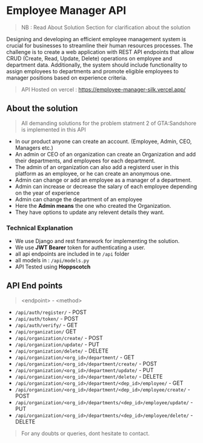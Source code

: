 # Employee Manager API

> NB : Read About Solution Section for clarification about the solution

Designing and developing an efficient employee management system is crucial for businesses to streamline their human resources processes. The challenge is to create a web application with REST API endpoints that allow CRUD (Create, Read, Update, Delete) operations on employee and department data. Additionally, the system should include functionality to assign employees to departments and promote eligible employees to manager positions based on experience criteria.

> API Hosted on vercel : <a href="https://employee-manager-silk.vercel.app/">https://employee-manager-silk.vercel.app/</a>

## About the solution

> All demanding solutions for the problem statment 2 of GTA:Sandshore is implemented in this API

- In our product anyone can create an account. (Employee, Admin, CEO, Managers etc.)
- An admin or CEO of an organization can create an Organization and add their departments, and employees for each department. 
- The admin of an organization can also add a registerd user in this platform as an employee, or he can create an anonymous one.
- Admin can change or add an employee as a manager of a department.
- Admin can increase or decrease the salary of each employee depending on the year of experience
- Admin can change the department of an employee
- Here the **Admin means** the one who created the Organization.
- They have options to update any relevent details they want.

### Technical Explanation

- We use Django and rest framework for implementing the solution.
- We use **JWT Bearer** token for authenticating a user.
- all api endpoints are included in te `/api` folder
- all models in : `/api/models.py`
- API Tested using **Hoppscotch**

## API End points

> &lt;endpoint> - &lt;method>

- `/api/auth/register/` - POST
- `/api/auth/token/` - POST
- `/api/auth/verify/` - GET
- `/api/organization/` GET
- `/api/organization/create/` - POST
- `/api/organization/update/` - PUT
- `/api/organization/delete/` - DELETE
- `/api/organization/<org_id>/department/` - GET
- `/api/organization/<org_id>/department/create/` - POST
- `/api/organization/<org_id>/department/update/` - PUT
- `/api/organization/<org_id>/department/delete/` - DELETE
- `/api/organization/<org_id>/department/<dep_id>/employee/` - GET
- `/api/organization/<org_id>/department/<dep_id>/employee/create/` - POST
- `/api/organization/<org_id>/departments/<dep_id>/employee/update/` - PUT
- `/api/organization/<org_id>/departments/<dep_id>/employee/delete/` - DELETE

> For any doubts or queries, dont hesitate to contact.
